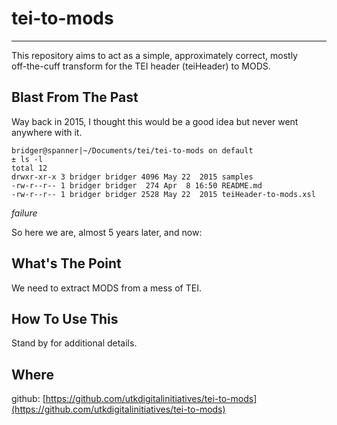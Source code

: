 # tei-to-mods
-----

This repository aims to act as a simple, approximately correct, mostly  
off-the-cuff transform for the TEI header (teiHeader) to MODS.

## Blast From The Past ##

Way back in 2015, I thought this would be a good idea but never went
anywhere with it.

```shell
bridger@spanner|~/Documents/tei/tei-to-mods on default
± ls -l
total 12
drwxr-xr-x 3 bridger bridger 4096 May 22  2015 samples
-rw-r--r-- 1 bridger bridger  274 Apr  8 16:50 README.md
-rw-r--r-- 1 bridger bridger 2528 May 22  2015 teiHeader-to-mods.xsl

```

_failure_

So here we are, almost 5 years later, and now:

## What's The Point ##
We need to extract MODS from a mess of TEI.

## How To Use This ##
Stand by for additional details.

## Where ##
github: [https://github.com/utkdigitalinitiatives/tei-to-mods](https://github.com/utkdigitalinitiatives/tei-to-mods)


